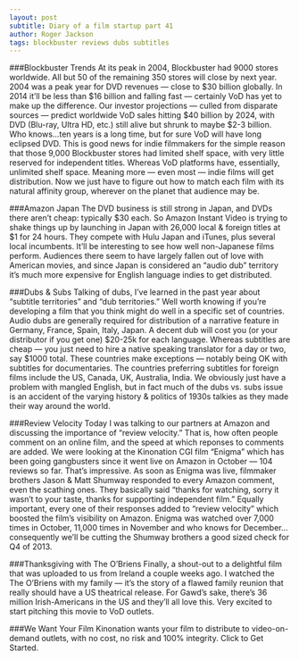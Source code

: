 ```yaml
---
layout: post
subtitle: Diary of a film startup part 41
author: Roger Jackson
tags: blockbuster reviews dubs subtitles
---
```

###Blockbuster Trends
At its peak in 2004, Blockbuster had 9000 stores worldwide. All but 50 of the remaining 350 stores will close by next year. 2004 was a peak year for DVD revenues — close to $30 billion globally. In 2014 it’ll be less than $16 billion and falling fast — certainly VoD has yet to make up the difference. Our investor projections — culled from disparate sources — predict worldwide VoD sales hitting $40 billion by 2024, with DVD (Blu-ray, Ultra HD, etc.) still alive but shrunk to maybe $2-3 billion. Who knows…ten years is a long time, but for sure VoD will have long eclipsed DVD. This is good news for indie filmmakers for the simple reason that those 9,000 Blockbuster stores had limited shelf space, with very little reserved for independent titles. Whereas VoD platforms have, essentially, unlimited shelf space. Meaning more — even most — indie films will get distribution. Now we just have to figure out how to match each film with its natural affinity group, wherever on the planet that audience may be.

###Amazon Japan
The DVD business is still strong in Japan, and DVDs there aren’t cheap: typically $30 each. So Amazon Instant Video is trying to shake things up by launching in Japan with 26,000 local & foreign titles at $1 for 24 hours. They compete with Hulu Japan and iTunes, plus several local incumbents. It’ll be interesting to see how well non-Japanese films perform. Audiences there seem to have largely fallen out of love with American movies, and since Japan is considered an “audio dub” territory it’s much more expensive for English language indies to get distributed.

###Dubs & Subs
Talking of dubs, I’ve learned in the past year about “subtitle territories” and “dub territories.” Well worth knowing if you’re developing a film that you think might do well in a specific set of countries. Audio dubs are generally required for distribution of a narrative feature in Germany, France, Spain, Italy, Japan. A decent dub will cost you (or your distributor if you get one) $20-25k for each language. Whereas subtitles are cheap — you just need to hire a native speaking translator for a day or two, say $1000 total. These countries make exceptions — notably being OK with subtitles for documentaries. The countries preferring subtitles for foreign films include the US, Canada, UK, Australia, India. We obviously just have a problem with mangled English, but in fact much of the dubs vs. subs issue is an accident of the varying history & politics of 1930s talkies as they made their way around the world.

###Review Velocity
Today I was talking to our partners at Amazon and discussing the importance of “review velocity.” That is, how often people comment on an online film, and the speed at which reponses to comments are added. We were looking at the Kinonation CGI film “Enigma” which has been going gangbusters since it went live on Amazon in October — 104 reviews so far. That’s impressive. As soon as Enigma was live, filmmaker brothers Jason & Matt Shumway responded to every Amazon comment, even the scathing ones. They basically said “thanks for watching, sorry it wasn’t to your taste, thanks for supporting independent film.” Equally important, every one of their responses added to “review velocity” which boosted the film’s visibility on Amazon. Enigma was watched over 7,000 times in October, 11,000 times in November and who knows for December… consequently we’ll be cutting the Shumway brothers a good sized check for Q4 of 2013.

###Thanksgiving with The O’Briens
Finally, a shout-out to a delightful film that was uploaded to us from Ireland a couple weeks ago. I watched the The O’Briens with my family — it’s the story of a flawed family reunion that really should have a US theatrical release. For Gawd’s sake, there’s 36 million Irish-Americans in the US and they’ll all love this. Very excited to start pitching this movie to VoD outlets.

###We Want Your Film
Kinonation wants your film to distribute to video-on-demand outlets, with no cost, no risk and 100% integrity. Click to Get Started.
